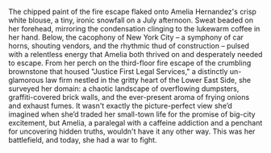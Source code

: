 The chipped paint of the fire escape flaked onto Amelia Hernandez's crisp white blouse, a tiny, ironic snowfall on a July afternoon.  Sweat beaded on her forehead, mirroring the condensation clinging to the lukewarm coffee in her hand.  Below, the cacophony of New York City – a symphony of car horns, shouting vendors, and the rhythmic thud of construction – pulsed with a relentless energy that Amelia both thrived on and desperately needed to escape.  From her perch on the third-floor fire escape of the crumbling brownstone that housed "Justice First Legal Services," a distinctly un-glamorous law firm nestled in the gritty heart of the Lower East Side, she surveyed her domain: a chaotic landscape of overflowing dumpsters, graffiti-covered brick walls, and the ever-present aroma of frying onions and exhaust fumes.  It wasn't exactly the picture-perfect view she’d imagined when she’d traded her small-town life for the promise of big-city excitement, but Amelia, a paralegal with a caffeine addiction and a penchant for uncovering hidden truths, wouldn't have it any other way.  This was her battlefield, and today, she had a war to fight.
